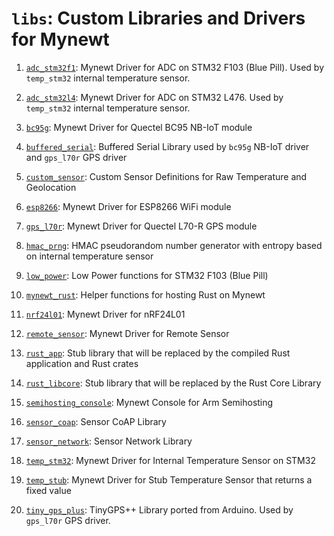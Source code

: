 <!--
#
# Licensed to the Apache Software Foundation (ASF) under one
# or more contributor license agreements.  See the NOTICE file
# distributed with this work for additional information
# regarding copyright ownership.  The ASF licenses this file
# to you under the Apache License, Version 2.0 (the
# "License"); you may not use this file except in compliance
# with the License.  You may obtain a copy of the License at
#
# http://www.apache.org/licenses/LICENSE-2.0
#
# Unless required by applicable law or agreed to in writing,
# software distributed under the License is distributed on an
# "AS IS" BASIS, WITHOUT WARRANTIES OR CONDITIONS OF ANY
#  KIND, either express or implied.  See the License for the
# specific language governing permissions and limitations
# under the License.
#
-->

# `libs`: Custom Libraries and Drivers for Mynewt

1. [`adc_stm32f1`](adc_stm32f1): Mynewt Driver for ADC on STM32 F103 (Blue Pill). Used by `temp_stm32` internal temperature sensor.

1. [`adc_stm32l4`](adc_stm32l4): Mynewt Driver for ADC on STM32 L476. Used by `temp_stm32` internal temperature sensor.

1. [`bc95g`](bc95g): Mynewt Driver for Quectel BC95 NB-IoT module

1. [`buffered_serial`](buffered_serial): Buffered Serial Library used by `bc95g` NB-IoT driver and `gps_l70r` GPS driver

1. [`custom_sensor`](custom_sensor): Custom Sensor Definitions for Raw Temperature and Geolocation

1. [`esp8266`](esp8266): Mynewt Driver for ESP8266 WiFi module

1. [`gps_l70r`](gps_l70r): Mynewt Driver for Quectel L70-R GPS module

1. [`hmac_prng`](hmac_prng): HMAC pseudorandom number generator with entropy based on internal temperature sensor

1. [`low_power`](low_power): Low Power functions for STM32 F103 (Blue Pill)

1. [`mynewt_rust`](mynewt_rust): Helper functions for hosting Rust on Mynewt

1. [`nrf24l01`](nrf24l01): Mynewt Driver for nRF24L01

1. [`remote_sensor`](remote_sensor): Mynewt Driver for Remote Sensor

1. [`rust_app`](rust_app): Stub library that will be replaced by the compiled Rust application and Rust crates

1. [`rust_libcore`](rust_libcore): Stub library that will be replaced by the Rust Core Library

1. [`semihosting_console`](semihosting_console): Mynewt Console for Arm Semihosting

1. [`sensor_coap`](sensor_coap): Sensor CoAP Library

1. [`sensor_network`](sensor_network): Sensor Network Library

1. [`temp_stm32`](temp_stm32): Mynewt Driver for Internal Temperature Sensor on STM32

1. [`temp_stub`](temp_stub): Mynewt Driver for Stub Temperature Sensor that returns a fixed value

1. [`tiny_gps_plus`](tiny_gps_plus): TinyGPS++ Library ported from Arduino. Used by `gps_l70r` GPS driver.